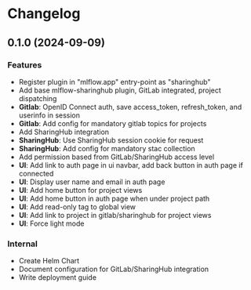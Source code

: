 # Changelog

## 0.1.0 (2024-09-09)

### Features

- Register plugin in "mlflow.app" entry-point as "sharinghub"
- Add base mlflow-sharinghub plugin, GitLab integrated, project dispatching
- **Gitlab**: OpenID Connect auth, save access_token, refresh_token, and userinfo in session
- **Gitlab**: Add config for mandatory gitlab topics for projects
- Add SharingHub integration
- **SharingHub**: Use SharingHub session cookie for request
- **SharingHub**: Add config for mandatory stac collection
- Add permission based from GitLab/SharingHub access level
- **UI**: Add link to auth page in ui navbar, add back button in auth page if connected
- **UI**: Display user name and email in auth page
- **UI**: Add home button for project views
- **UI**: Add home button in auth page when under project path
- **UI**: Add read-only tag to global view
- **UI**: Add link to project in gitlab/sharinghub for project views
- **UI**: Force light mode

### Internal

- Create Helm Chart
- Document configuration for GitLab/SharingHub integration
- Write deployment guide
